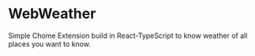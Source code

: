 # WebWeather
Simple Chome Extension build in React-TypeScript to know weather of all places you want to know.
